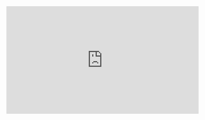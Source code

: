<!-- 文件名：embed-website.html -->
<div style="position: relative; padding-bottom: 56.25%; height: 0;">
  <iframe 
    src="http://123.cn" 
    style="position: absolute; top: 0; left: 0; width: 100%; height: 100%;"
    frameborder="0"
    allow="accelerometer; encrypted-media; gyroscope"
    allowfullscreen>
  </iframe>
</div>
